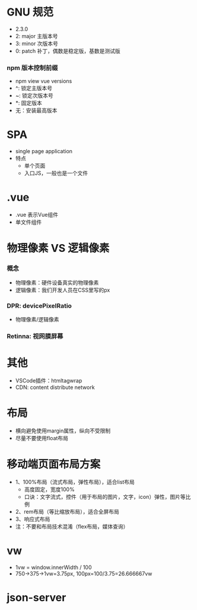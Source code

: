 # GNU 规范
- 2.3.0
- 2: major 主版本号
- 3: minor 次版本号
- 0: patch 补丁，偶数是稳定版，基数是测试版

### npm 版本控制前缀
- npm view vue versions
- ^: 锁定主版本号
- ~: 锁定次版本号
- *: 固定版本
- 无：安装最高版本


# SPA
- single page application
- 特点
  - 单个页面
  - 入口JS，一般也是一个文件

# .vue
- .vue 表示Vue组件
- 单文件组件

# 物理像素 VS 逻辑像素
### 概念
- 物理像素：硬件设备真实的物理像素
- 逻辑像素：我们开发人员在CSS里写的px
### DPR: devicePixelRatio
- 物理像素/逻辑像素
### Retinna: 视网膜屏幕

# 其他
- VSCode插件：htmltagwrap
- CDN: content distribute network

# 布局
- 横向避免使用margin属性，纵向不受限制
- 尽量不要使用float布局

# 移动端页面布局方案
- 1、100%布局（流式布局，弹性布局），适合list布局
  - 高度固定，宽度100%
  - 口诀：文字流式，控件（用于布局的图片，文字，icon）弹性，图片等比例
- 2、rem布局（等比缩放布局），适合全屏布局
- 3、响应式布局
- 注：不要和布局技术混淆（flex布局，媒体查询）

# vw
- 1vw = window.innerWidth / 100
- 750->375->1vw=3.75px, 100px=100/3.75=26.666667vw

# json-server